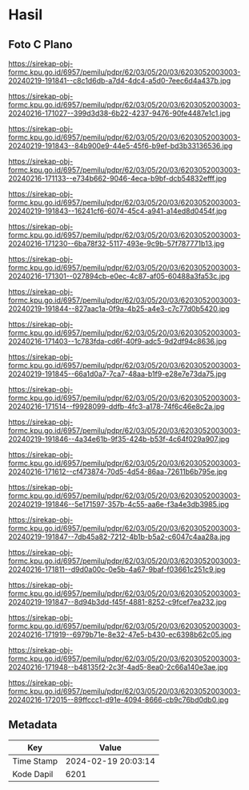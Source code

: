 # Hasil

## Foto C Plano

https://sirekap-obj-formc.kpu.go.id/6957/pemilu/pdpr/62/03/05/20/03/6203052003003-20240219-191841--c8c1d6db-a7d4-4dc4-a5d0-7eec6d4a437b.jpg

https://sirekap-obj-formc.kpu.go.id/6957/pemilu/pdpr/62/03/05/20/03/6203052003003-20240216-171027--399d3d38-6b22-4237-9476-90fe4487e1c1.jpg

https://sirekap-obj-formc.kpu.go.id/6957/pemilu/pdpr/62/03/05/20/03/6203052003003-20240219-191843--84b900e9-44e5-45f6-b9ef-bd3b33136536.jpg

https://sirekap-obj-formc.kpu.go.id/6957/pemilu/pdpr/62/03/05/20/03/6203052003003-20240216-171133--e734b662-9046-4eca-b9bf-dcb54832efff.jpg

https://sirekap-obj-formc.kpu.go.id/6957/pemilu/pdpr/62/03/05/20/03/6203052003003-20240219-191843--16241cf6-6074-45c4-a941-a14ed8d0454f.jpg

https://sirekap-obj-formc.kpu.go.id/6957/pemilu/pdpr/62/03/05/20/03/6203052003003-20240216-171230--6ba78f32-5117-493e-9c9b-57f787771b13.jpg

https://sirekap-obj-formc.kpu.go.id/6957/pemilu/pdpr/62/03/05/20/03/6203052003003-20240216-171301--027894cb-e0ec-4c87-af05-60488a3fa53c.jpg

https://sirekap-obj-formc.kpu.go.id/6957/pemilu/pdpr/62/03/05/20/03/6203052003003-20240219-191844--827aac1a-0f9a-4b25-a4e3-c7c77d0b5420.jpg

https://sirekap-obj-formc.kpu.go.id/6957/pemilu/pdpr/62/03/05/20/03/6203052003003-20240216-171403--1c783fda-cd6f-40f9-adc5-9d2df94c8636.jpg

https://sirekap-obj-formc.kpu.go.id/6957/pemilu/pdpr/62/03/05/20/03/6203052003003-20240219-191845--66a1d0a7-7ca7-48aa-b1f9-e28e7e73da75.jpg

https://sirekap-obj-formc.kpu.go.id/6957/pemilu/pdpr/62/03/05/20/03/6203052003003-20240216-171514--f9928099-ddfb-4fc3-a178-74f6c46e8c2a.jpg

https://sirekap-obj-formc.kpu.go.id/6957/pemilu/pdpr/62/03/05/20/03/6203052003003-20240219-191846--4a34e61b-9f35-424b-b53f-4c64f029a907.jpg

https://sirekap-obj-formc.kpu.go.id/6957/pemilu/pdpr/62/03/05/20/03/6203052003003-20240216-171612--cf473874-70d5-4d54-86aa-72611b6b795e.jpg

https://sirekap-obj-formc.kpu.go.id/6957/pemilu/pdpr/62/03/05/20/03/6203052003003-20240219-191846--5e171597-357b-4c55-aa6e-f3a4e3db3985.jpg

https://sirekap-obj-formc.kpu.go.id/6957/pemilu/pdpr/62/03/05/20/03/6203052003003-20240219-191847--7db45a82-7212-4b1b-b5a2-c6047c4aa28a.jpg

https://sirekap-obj-formc.kpu.go.id/6957/pemilu/pdpr/62/03/05/20/03/6203052003003-20240216-171811--d9d0a00c-0e5b-4a67-9baf-f03661c251c9.jpg

https://sirekap-obj-formc.kpu.go.id/6957/pemilu/pdpr/62/03/05/20/03/6203052003003-20240219-191847--8d94b3dd-f45f-4881-8252-c9fcef7ea232.jpg

https://sirekap-obj-formc.kpu.go.id/6957/pemilu/pdpr/62/03/05/20/03/6203052003003-20240216-171919--6979b71e-8e32-47e5-b430-ec6398b62c05.jpg

https://sirekap-obj-formc.kpu.go.id/6957/pemilu/pdpr/62/03/05/20/03/6203052003003-20240216-171948--b48135f2-2c3f-4ad5-8ea0-2c66a140e3ae.jpg

https://sirekap-obj-formc.kpu.go.id/6957/pemilu/pdpr/62/03/05/20/03/6203052003003-20240216-172015--89ffccc1-d91e-4094-8666-cb9c76bd0db0.jpg


## Metadata

| Key        | Value               |
| ---------- | ------------------- |
| Time Stamp | 2024-02-19 20:03:14 |
| Kode Dapil | 6201                |



